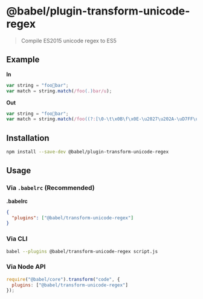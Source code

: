 # @babel/plugin-transform-unicode-regex

> Compile ES2015 unicode regex to ES5

## Example

**In**

```js
var string = "foo💩bar";
var match = string.match(/foo(.)bar/u);
```

**Out**

```js
var string = "foo💩bar";
var match = string.match(/foo((?:[\0-\t\x0B\f\x0E-\u2027\u202A-\uD7FF\uE000-\uFFFF]|[\uD800-\uDBFF][\uDC00-\uDFFF]|[\uD800-\uDBFF](?![\uDC00-\uDFFF])|(?:[^\uD800-\uDBFF]|^)[\uDC00-\uDFFF]))bar/);
```

## Installation

```sh
npm install --save-dev @babel/plugin-transform-unicode-regex
```

## Usage

### Via `.babelrc` (Recommended)

**.babelrc**

```json
{
  "plugins": ["@babel/transform-unicode-regex"]
}
```

### Via CLI

```sh
babel --plugins @babel/transform-unicode-regex script.js
```

### Via Node API

```javascript
require("@babel/core").transform("code", {
  plugins: ["@babel/transform-unicode-regex"]
});
```
